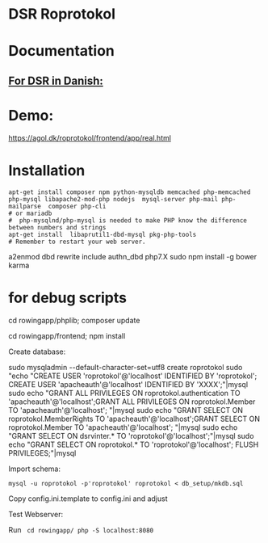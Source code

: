 # DSR Roprotokol

# Documentation

## [For DSR in Danish:](http://htmlpreview.github.io/?https://github.com/dsroklub/roprotokol/blob/master/documentation/DSR.html)

# Demo:

https://agol.dk/roprotokol/frontend/app/real.html


# Installation

    apt-get install composer npm python-mysqldb memcached php-memcached php-mysql libapache2-mod-php nodejs  mysql-server php-mail php-mailparse  composer php-cli
    # or mariadb
    #  php-mysqlnd/php-mysql is needed to make PHP know the difference between numbers and strings
    apt-get install  libaprutil1-dbd-mysql pkg-php-tools
    # Remember to restart your web server.

   a2enmod dbd  rewrite include authn_dbd  php7.X
   sudo npm install -g bower karma

   # for debug scripts
   cd rowingapp/phplib; composer update

   cd rowingapp/frontend; npm install

Create database:

   sudo mysqladmin  --default-character-set=utf8 create roprotokol
    sudo "echo "CREATE USER 'roprotokol'@'localhost' IDENTIFIED BY 'roprotokol'; CREATE USER 'apacheauth'@'localhost' IDENTIFIED BY 'XXXX';"|mysql
    sudo echo "GRANT ALL PRIVILEGES ON roprotokol.authentication TO 'apacheauth'@'localhost';GRANT ALL PRIVILEGES ON roprotokol.Member TO 'apacheauth'@'localhost'; "|mysql
    sudo echo "GRANT SELECT ON roprotokol.MemberRights TO 'apacheauth'@'localhost';GRANT SELECT ON roprotokol.Member TO 'apacheauth'@'localhost'; "|mysql
    sudo echo "GRANT SELECT ON dsrvinter.* TO 'roprotokol'@'localhost';"|mysql
    sudo echo "GRANT SELECT ON roprotokol.* TO 'roprotokol'@'localhost'; FLUSH PRIVILEGES;"|mysql


Import schema:


    mysql -u roprotokol -p'roprotokol' roprotokol < db_setup/mkdb.sql

Copy config.ini.template to config.ini and adjust


Test Webserver:

Run
<code>
   cd rowingapp/
   php -S localhost:8080
</code>
